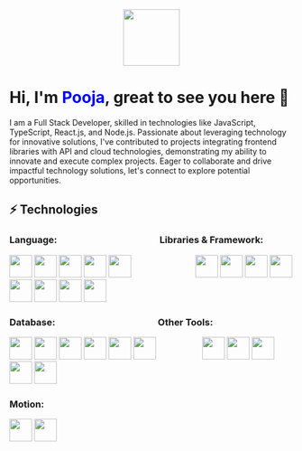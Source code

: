 

  <div id="header" align="center">
  <img src="https://media.giphy.com/media/M9gbBd9nbDrOTu1Mqx/giphy.gif" width="100"/>
</div>
<div>
  <h1> Hi, I'm <span style="color:blue ">Pooja</span>, great to see you here 👋</h1>
</div>
<p>
  I am a Full Stack Developer, skilled in technologies like JavaScript, TypeScript, React.js, and Node.js. Passionate about leveraging technology for innovative solutions, I've contributed to projects integrating frontend libraries with API and cloud technologies, demonstrating my ability to innovate and execute complex projects. Eager to collaborate and drive impactful technology solutions, let's connect to explore potential opportunities.
</p>

<div>
  <h2>⚡ Technologies </h2>
</div>
<h3 class="heading-element" dir="auto">
  Language: 
  &nbsp;&nbsp;&nbsp;&nbsp;&nbsp;&nbsp;&nbsp;&nbsp;&nbsp;&nbsp;&nbsp;&nbsp;&nbsp;&nbsp;&nbsp;&nbsp;&nbsp;&nbsp;&nbsp;&nbsp;&nbsp;&nbsp;&nbsp;&nbsp;&nbsp;&nbsp;&nbsp;&nbsp;&nbsp;&nbsp;&nbsp;&nbsp;&nbsp;&nbsp;&nbsp;&nbsp;&nbsp;&nbsp;&nbsp;&nbsp;&nbsp;&nbsp;&nbsp;&nbsp;&nbsp;
  Libraries & Framework:
</h3>
<p>
  <img width="40" height="40" src="https://github.com/poojahooda22/poojahooda22/assets/91055527/9c9cf5a2-cf83-4ccd-be90-f090a2d703cc"></img>
  <img width="40" height="40" src="https://github.com/poojahooda22/poojahooda22/assets/91055527/9ee73814-8d25-4f20-837f-d83f41c34c69"></img>
  <img width="40" height="40" src="https://github.com/poojahooda22/poojahooda22/assets/91055527/d1f29209-d3d3-41c6-bbba-331c8b18aeda"></img>
  <img width="40" height="40" src="https://github.com/poojahooda22/poojahooda22/assets/91055527/9b9b3607-396b-4e85-9f41-fc1f3e7359b3"></img>
  <img width="40" height="40" src="https://skillicons.dev/icons?i=java"></img>
  &nbsp;&nbsp;&nbsp;&nbsp;&nbsp;&nbsp;&nbsp;&nbsp;&nbsp;&nbsp;&nbsp;&nbsp;&nbsp;&nbsp;&nbsp;&nbsp;&nbsp;&nbsp;&nbsp;&nbsp;&nbsp;&nbsp;&nbsp;&nbsp;&nbsp;&nbsp;&nbsp;
  <img width="40" height="40" src="https://github.com/poojahooda22/poojahooda22/assets/91055527/2d7f6bb7-78ce-4d22-84f5-9be1bc630674"></img>
  <img width="40" height="40" src="https://github.com/poojahooda22/poojahooda22/assets/91055527/b9ddb86a-a504-4f00-9c8d-eb38cc8b695e"></img>
  <img width="40" height="40" src="https://github.com/poojahooda22/poojahooda22/assets/91055527/98f81f1b-4c64-45df-a3cc-148f9ee5cfee"></img>
  <img width="40" height="40" src="https://skillicons.dev/icons?i=next"></img>
  <img width="40" height="40" src="https://skillicons.dev/icons?i=graphql"></img>
  <img width="40" height="40" src="https://skillicons.dev/icons?i=redux"></img>
  <img width="40" height="40" src="https://skillicons.dev/icons?i=vite"></img>
   <img width="40" height="40" src="https://skillicons.dev/icons?i=materialui"></img>
  
<h3 class="heading-element" dir="auto">
 Database: 
  &nbsp;&nbsp;&nbsp;&nbsp;&nbsp;&nbsp;&nbsp;&nbsp;&nbsp;&nbsp;&nbsp;&nbsp;&nbsp;&nbsp;&nbsp;&nbsp;&nbsp;&nbsp;&nbsp;&nbsp;&nbsp;&nbsp;&nbsp;&nbsp;&nbsp;&nbsp;&nbsp;&nbsp;&nbsp;&nbsp;&nbsp;&nbsp;&nbsp;&nbsp;&nbsp;&nbsp;&nbsp;&nbsp;&nbsp;&nbsp;&nbsp;&nbsp;&nbsp;&nbsp;&nbsp;
  Other Tools:
</h3>
<p>
  
<img width="40" height="40" src="https://skillicons.dev/icons?i=mongodb"></img>
<img width="40" height="40" src="https://skillicons.dev/icons?i=mysql"></img>
<img width="40" height="40" src="https://skillicons.dev/icons?i=firebase"></img>
<img width="40" height="40" src="https://skillicons.dev/icons?i=gcp"></img>
<img width="40" height="40" src="https://skillicons.dev/icons?i=prisma"></img>
 <img width="40" height="40" src="https://skillicons.dev/icons?i=aws"></img>
&nbsp;&nbsp;&nbsp;&nbsp;&nbsp;&nbsp;&nbsp;&nbsp;&nbsp;&nbsp;&nbsp;&nbsp;&nbsp;&nbsp;&nbsp;&nbsp;&nbsp;&nbsp;&nbsp;
<img width="40" height="40" src="https://github.com/poojahooda22/poojahooda22/assets/91055527/0569f9cf-556c-46a5-8e09-c4d9ac74add5"></img>
<img width="40" height="40" src="https://github.com/poojahooda22/poojahooda22/assets/91055527/b1db1e20-617c-4f5b-96b4-8e8821a8197b"></img>
  <img width="40" height="40" src="https://github.com/poojahooda22/poojahooda22/assets/91055527/abdafc32-0c5e-46d1-b00f-2894b0aa563c"></img>
  <img width="40" height="40" src="https://skillicons.dev/icons?i=figma"></img>
  <img width="40" height="40" src="https://skillicons.dev/icons?i=replit"></img>

  <h3  class="heading-element" dir="auto">
    Motion:
  </h3>
   <img width="40" height="40" src="https://skillicons.dev/icons?i=p5js"></img>
    <img width="40" height="40" src="https://skillicons.dev/icons?i=framer"></img>





</p>

                                            
                                                
